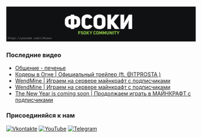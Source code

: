 [![Header](https://github.com/Fsoky/Fsoky/blob/main/assets/header-github.jpg)](https://youtube.com/c/Фсоки)

### Последние видео
<!-- YOUTUBE:START -->
- [Общение - печенье](https://www.youtube.com/watch?v=3XghdWQBauY)
- [Кодеры в Огне | Официальный трейлер &lpar;ft. @ITPROSTA &rpar;](https://www.youtube.com/watch?v=WSHYarJZXLk)
- [WendMine | Играем на сервере майнкрафт с подписчиками](https://www.youtube.com/watch?v=NFFmsu5u5aU)
- [WendMine | Играем на сервере майнкрафт с подписчиками](https://www.youtube.com/watch?v=2tKeac5m9l8)
- [The New Year is coming soon | Продолжаем играть в МАЙНКРАФТ с подписчиками](https://www.youtube.com/watch?v=ipC9IS9RV2E)
<!-- YOUTUBE:END -->

### Присоединяйся к нам
[![Vkontakte](https://img.shields.io/badge/Vkontakte-black?style=for-the-badge&logo=VK)](https://vk.com/fsoky)
[![YouTube](https://img.shields.io/badge/YouTube-red?style=for-the-badge&logo=YouTube)](https://youtube.com/c/Фсоки)
[![Telegram](https://img.shields.io/badge/Telegram-blue?style=for-the-badge&logo=Telegram)](https://t.me/fsokycommunity)
